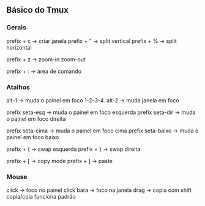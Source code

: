 ## Básico do Tmux

### Gerais

prefix + c -> criar janela
prefix + " -> split vertical
prefix + % -> split horizontal

prefix + z -> zoom-in zoom-out

prefix + : -> área de comando

### Atalhos

alt-1 -> muda o painel em foco 1-2-3-4.
alt-2 -> muda janela em foco

prefix seta-esq -> muda o painel em foco esquerda
prefix seta-dir -> muda o painel em foco direita

prefix seta-cima  -> muda o painel em foco cima
prefix seta-baixo -> muda o painel em foco baixo

prefix + { -> swap esquerda
prefix + } -> swap direita

prefix + [ -> copy mode
prefix + ] -> paste

### Mouse
click -> foco no painel
click bara -> foco na janela
drag -> copia
com shift copia/cola funciona padrão


